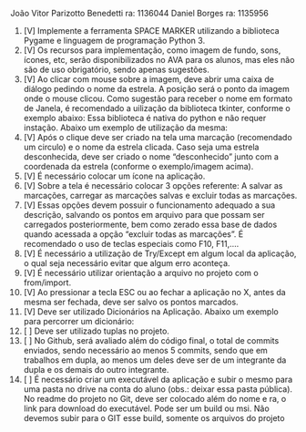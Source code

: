João Vitor Parizotto Benedetti
  ra: 1136044
Daniel Borges
  ra: 1135956
1) [V] Implemente a ferramenta SPACE MARKER utilizando a biblioteca Pygame e linguagem de 
programação Python 3.
2) [V] Os recursos para implementação, como imagem de fundo, sons, ícones, etc, serão 
disponibilizados no AVA para os alunos, mas eles não são de uso obrigatório, sendo apenas 
sugestões.
3) [V] Ao clicar com mouse sobre a imagem, deve abrir uma caixa de diálogo pedindo o nome da 
estrela. A posição será o ponto da imagem onde o mouse clicou. Como sugestão para receber o 
nome em formato de Janela, é recomendado a uilização da biblioteca tkinter, conforme o exemplo 
abaixo:
Essa biblioteca é nativa do python e não requer instação. 
Abaixo um exemplo de utilização da mesma:
4) [V] Após o clique deve ser criado na tela uma marcação (recomendado um circulo) e o nome da 
estrela clicada. Caso seja uma estrela desconhecida, deve ser criado o nome “desconhecido” junto 
com a coordenada da estrela (conforme o exemplo/imagem acima).
5) [V] É necessário colocar um ícone na aplicação.
6) [V] Sobre a tela é necessário colocar 3 opções referente: A salvar as marcações, carregar as 
marcações salvas e excluir todas as marcações. 
7) [V] Essas opções devem possuir o funcionamento adequado a sua descrição, salvando os pontos 
em arquivo para que possam ser carregados posteriormente, bem como zerado essa base de 
dados quando acessada a opção “excluir todas as marcações”. É recomendado o uso de teclas 
especiais como F10, F11,....
8) [V] É necessário a utilização de Try/Except em algum local da aplicação, o qual seja necessário 
evitar que algum erro aconteça.
9) [V] É necessário utilizar orientação a arquivo no projeto com o from/import.
10) [V] Ao pressionar a tecla ESC ou ao fechar a aplicação no X, antes da mesma ser fechada, deve 
ser salvo os pontos marcados.
11) [V] Deve ser utilizado Dicionários na Aplicação. Abaixo um exemplo para percorrer um 
dicionário:
12) [ ] Deve ser utilizado tuplas no projeto.
13) [ ] No Github, será avaliado além do código final, o total de commits enviados, sendo necessário 
ao menos 5 commits, sendo que em trabalhos em dupla, ao menos um deles deve ser de um 
integrante da dupla e os demais do outro integrante.
14) [ ] É necessário criar um executável da aplicação e subir o mesmo para uma pasta no drive na 
conta do aluno (obs.: deixar essa pasta pública). No readme do projeto no Git, deve ser colocado 
além do nome e ra, o link para download do executável. Pode ser um build ou msi. Não devemos 
subir para o GIT esse build, somente os arquivos do projeto